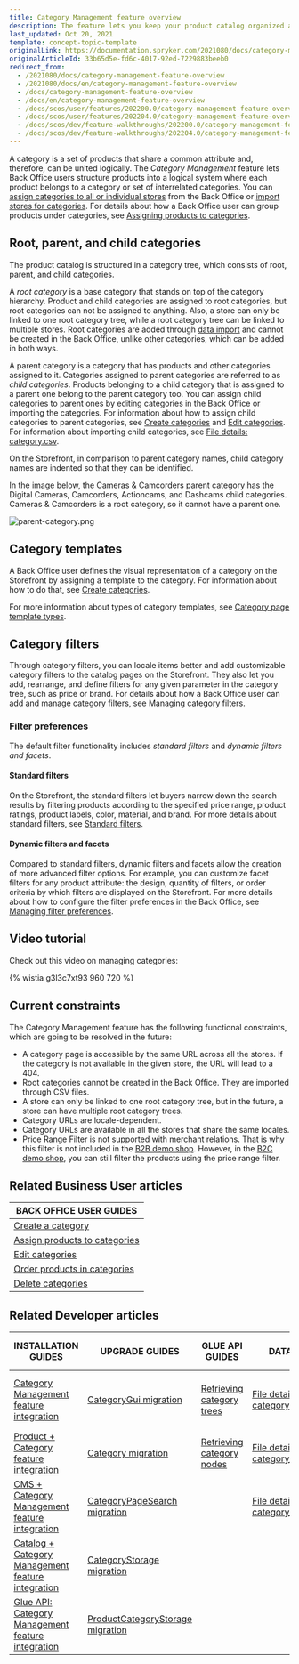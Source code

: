 ```yaml
---
title: Category Management feature overview
description: The feature lets you keep your product catalog organized and comprehensible for the customers who can easily navigate the storefront and search products quicker
last_updated: Oct 20, 2021
template: concept-topic-template
originalLink: https://documentation.spryker.com/2021080/docs/category-management-feature-overview
originalArticleId: 33b65d5e-fd6c-4017-92ed-7229883beeb0
redirect_from:
  - /2021080/docs/category-management-feature-overview
  - /2021080/docs/en/category-management-feature-overview
  - /docs/category-management-feature-overview
  - /docs/en/category-management-feature-overview
  - /docs/scos/user/features/202200.0/category-management-feature-overview.html
  - /docs/scos/user/features/202204.0/category-management-feature-overview.html
  - /docs/scos/dev/feature-walkthroughs/202200.0/category-management-feature-walkthrough.html
  - /docs/scos/dev/feature-walkthroughs/202204.0/category-management-feature-walkthrough.html
---
```


A category is a set of products that share a common attribute and, therefore, can be united logically. The *Category Management* feature lets Back Office users structure products into a logical system where each product belongs to a category or set of interrelated categories. You can [assign categories to all or individual stores](/docs/pbc/all/product-information-management/{{page.version}}/manage-in-the-back-office/category/assign-products-to-categories.html) from the Back Office or [import stores for categories](/docs/pbc/all/product-information-management/{{page.version}}/import-and-export-data/categories-data-import/file-details-category-store.csv.html). For details about how a Back Office user can group products under categories, see [Assigning products to categories](/docs/pbc/all/product-information-management/{{page.version}}/manage-in-the-back-office/category/assign-products-to-categories.html).

## Root, parent, and child categories

The product catalog is structured in a category tree, which consists of root, parent, and child categories.

A *root category* is a base category that stands on top of the category hierarchy. Product and child categories are assigned to root categories, but root categories can not be assigned to anything. Also, a store can only be linked to one root category tree, while a root category tree can be linked to multiple stores. Root categories are added through [data import](/docs/pbc/all/product-information-management/{{page.version}}/import-and-export-data/categories-data-import/file-details-category.csv.html) and cannot be created in the Back Office, unlike other categories, which can be added in both ways.

A parent category is a category that has products and other categories assigned to it. Categories assigned to parent categories are referred to as *child categories*. Products belonging to a child category that is assigned to a parent one belong to the parent category too. You can assign child categories to parent ones by editing categories in the Back Office or importing the categories. For information about how to assign child categories to parent categories, see [Create categories](/docs/pbc/all/product-information-management/{{page.version}}/manage-in-the-back-office/category/create-categories.html) and [Edit categories](/docs/pbc/all/product-information-management/{{page.version}}/manage-in-the-back-office/category/edit-categories.html). For information about importing child categories, see [File details: category.csv](/docs/pbc/all/product-information-management/{{page.version}}/import-and-export-data/categories-data-import/file-details-category.csv.html).

On the Storefront, in comparison to parent category names, child category names are indented so that they can be identified.

In the image below, the Cameras & Camcorders parent category has the Digital Cameras, Camcorders, Actioncams, and Dashcams child categories. Cameras & Camcorders is a root category, so it cannot have a parent one.

![parent-category.png](https://spryker.s3.eu-central-1.amazonaws.com/docs/Features/Catalog+Management/Category+Management/Category+Management+Feature+Overview/parent-category.png)


## Category templates

A Back Office user defines the visual representation of a category on the Storefront by assigning a template to the category. For information about how to do that, see [Create categories](/docs/pbc/all/product-information-management/{{page.version}}/manage-in-the-back-office/category/create-categories.html).

For more information about types of category templates, see [Category page template types](/docs/pbc/all/product-information-management/{{page.version}}/manage-in-the-back-office/category/create-categories.html#reference-information-template).

## Category filters

Through category filters, you can locale items better and add customizable category filters to the catalog pages on the Storefront. They also let you add, rearrange, and define filters for any given parameter in the category tree, such as price or brand. For details about how a Back Office user can add and manage category filters, see Managing category filters.

### Filter preferences

The default filter functionality includes *standard filters* and *dynamic filters and facets*.

#### Standard filters

On the Storefront, the standard filters let buyers narrow down the search results by filtering products according to the specified price range, product ratings, product labels, color, material, and brand. For more details about standard filters, see [Standard filters](/docs/scos/user/features/{{page.version}}/search-feature-overview/standard-filters-overview.html).

#### Dynamic filters and facets

Compared to standard filters, dynamic filters and facets allow the creation of more advanced filter options. For example, you can customize facet filters for any product attribute: the design, quantity of filters, or order criteria by which filters are displayed on the Storefront. For more details about how to configure the filter preferences in the Back Office, see [Managing filter preferences](/docs/scos/user/back-office-user-guides/{{page.version}}/merchandising/search-and-filters/managing-filter-preferences.html).

## Video tutorial
Check out this video on managing categories:

{% wistia g3l3c7xt93 960 720 %}

## Current constraints

The Category Management feature has the following functional constraints, which are going to be resolved in the future:

* A category page is accessible by the same URL across all the stores. If the category is not available in the given store, the URL will lead to a 404.
* Root categories cannot be created in the Back Office. They are imported through CSV files.
* A store can only be linked to one root category tree, but in the future, a store can have multiple root category trees.
* Category URLs are locale-dependent.
* Category URLs are available in all the stores that share the same locales.
* Price Range Filter is not supported with merchant relations. That is why this filter is not included in the [B2B demo shop](/docs/scos/user/intro-to-spryker/b2b-suite.html). However, in the [B2C demo shop](/docs/scos/user/intro-to-spryker/b2c-suite.html), you can still filter the products using the price range filter.

## Related Business User articles

|BACK OFFICE USER GUIDES|
|---|
| [Create a category](/docs/pbc/all/product-information-management/{{page.version}}/manage-in-the-back-office/category/create-categories.html) |
| [Assign products to categories](/docs/pbc/all/product-information-management/{{page.version}}/manage-in-the-back-office/category/assign-products-to-categories.html) |
| [Edit categories](/docs/pbc/all/product-information-management/{{page.version}}/manage-in-the-back-office/category/edit-categories.html) |
| [Order products in categories](/docs/pbc/all/product-information-management/{{page.version}}/manage-in-the-back-office/category/order-products-in-categories.html) |
| [Delete categories](/docs/pbc/all/product-information-management/{{page.version}}/manage-in-the-back-office/category/delete-categories.html) |


## Related Developer articles

| INSTALLATION GUIDES | UPGRADE GUIDES| GLUE API GUIDES  | DATA IMPORT | TUTORIALS AND HOWTOS |
|---------|---------|---------|---------|---------|
| [Category Management feature integration](/docs/pbc/all/product-information-management/{{page.version}}/install-and-upgrade/install-features/install-the-category-management-feature.html) | [CategoryGui migration](/docs/pbc/all/product-information-management/{{page.version}}/install-and-upgrade/upgrade-modules/upgrade-the-categorygui-module.html)| [Retrieving category trees](/docs/pbc/all/product-information-management/{{page.version}}/manage-using-glue-api/categories/retrieve-category-trees.html)  | [File details: category.csv](/docs/pbc/all/product-information-management/{{page.version}}/import-and-export-data/categories-data-import/file-details-category.csv.html)  | [HowTo: Manage a big number of categories](/docs/pbc/all/product-information-management/{{page.version}}/tutorials-and-howtos/howto-manage-a-big-number-of-categories.html)  |
| [Product + Category feature integration](/docs/pbc/all/product-information-management/{{page.version}}/install-and-upgrade/install-features/install-the-product-category-feature.html)  | [Category migration](/docs/pbc/all/product-information-management/{{page.version}}/install-and-upgrade/upgrade-modules/upgrade-the-category-module.html) | [Retrieving category nodes](/docs/pbc/all/product-information-management/{{page.version}}/manage-using-glue-api/categories/retrieve-category-nodes.html) | [File details: category_template.csv](/docs/pbc/all/product-information-management/{{page.version}}/import-and-export-data/categories-data-import/file-details-category-template.csv.html)  |   |
| [CMS + Category Management feature integration](/docs/pbc/all/product-information-management/{{page.version}}/install-and-upgrade/install-features/install-the-cms-category-management-feature.html)  | [CategoryPageSearch migration](/docs/pbc/all/product-information-management/{{page.version}}/install-and-upgrade/upgrade-modules/upgrade-the-categorypagesearch-module.html) |  | [File details: category_store.csv](/docs/pbc/all/product-information-management/{{page.version}}/import-and-export-data/categories-data-import/file-details-category-store.csv.html) |   |
| [Catalog + Category Management feature integration](/docs/pbc/all/product-information-management/{{page.version}}/install-and-upgrade/install-features/install-the-catalog-category-management-feature.html) | [CategoryStorage migration](/docs/pbc/all/product-information-management/{{page.version}}/install-and-upgrade/upgrade-modules/upgrade-the-categorystorage-module.html) |   |   |   |
| [Glue API: Category Management feature integration](/docs/pbc/all/product-information-management/{{page.version}}/install-and-upgrade/install-glue-api/install-the-category-management-glue-api.html) | [ProductCategoryStorage migration](/docs/pbc/all/product-information-management/{{page.version}}/install-and-upgrade/upgrade-modules/upgrade-the-productcategorystorage-module.html) |   |   |   |
